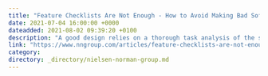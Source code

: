 ```yaml
---
title: "Feature Checklists Are Not Enough - How to Avoid Making Bad Software"
date: 2021-07-04 16:00:00 +0000
dateadded: 2021-08-02 09:39:20 +0100
description: "A good design relies on a thorough task analysis of the steps  required to complete a task, as well as determining what information users need at each step."
link: "https://www.nngroup.com/articles/feature-checklists-are-not-enough/"
category:
directory: _directory/nielsen-norman-group.md
---
```

